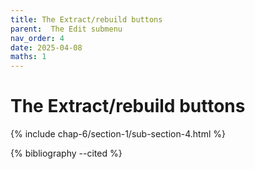 ```yaml
---
title: The Extract/rebuild buttons
parent:  The Edit submenu
nav_order: 4
date: 2025-04-08
maths: 1
---
```


# The Extract/rebuild buttons

{% include chap-6/section-1/sub-section-4.html %}

{% bibliography --cited %}

